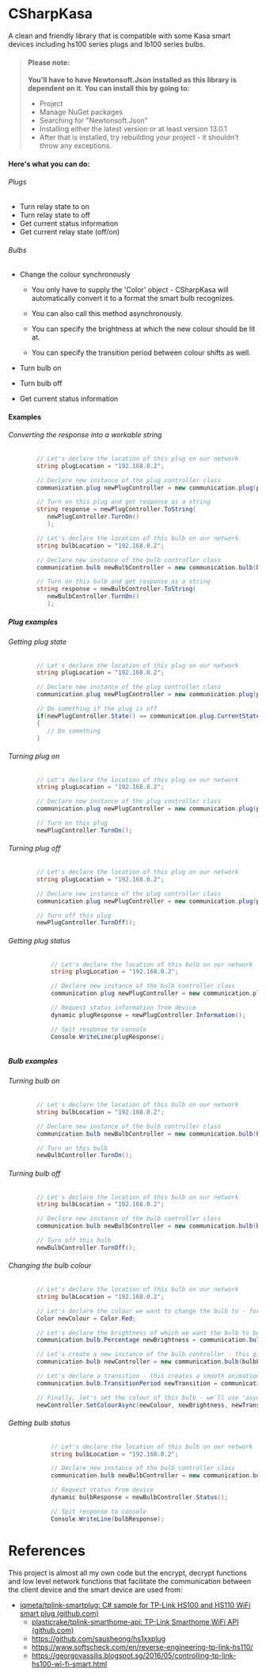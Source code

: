 # CSharpKasa

A clean and friendly library that is compatible with some Kasa smart devices including hs100 series plugs and lb100 series bulbs.



> #### **Please note:**
>
> **You'll have to have Newtonsoft.Json installed as this library is dependent on it. You can install this by going to:**
>
> - Project
> - Manage NuGet packages
> - Searching for "Newtonsoft.Json"
> - Installing either the latest version or at least version 13.0.1
> - After that is installed, try rebuilding your project - it shouldn't throw any exceptions.



#### Here's what you can do:

###### Plugs

- Turn relay state to on
- Turn relay state to off
- Get current status information
- Get current relay state (off/on)

###### Bulbs

- Change the colour synchronously

  - You only have to supply the 'Color' object - CSharpKasa will automatically convert it to a format the smart bulb recognizes.

  - You can also call this method asynchronously.
  - You can specify the brightness at which the new colour should be lit at.
  - You can specify the transition period between colour shifts as well.

- Turn bulb on

- Turn bulb off

- Get current status information



#### Examples

###### Converting the response into a workable string

```c#
        // Let's declare the location of this plug on our network
        string plugLocation = "192.168.0.2";

        // Declare new instance of the plug controller class
        communication.plug newPlugController = new communication.plug(plugLocation);

        // Turn on this plug and get response as a string
        string response = newPlugController.ToString(
           newPlugController.TurnOn()
           );
```

```c#
        // Let's declare the location of this bulb on our network
        string bulbLocation = "192.168.0.2";

        // Declare new instance of the bulb controller class
        communication.bulb newBulbController = new communication.bulb(bulbLocation);

        // Turn on this bulb and get response as a string
        string response = newBulbController.ToString(
           newBulbController.TurnOn()
           );
```

##### Plug examples

###### Getting plug state

```c#
        // Let's declare the location of this plug on our network
        string plugLocation = "192.168.0.2";

        // Declare new instance of the plug controller class
        communication.plug newPlugController = new communication.plug(plugLocation);

        // Do something if the plug is off
        if(newPlugController.State() == communication.plug.CurrentState.Off)
        {
           // Do something
        }
```

###### Turning plug on

```c#
        // Let's declare the location of this plug on our network
        string plugLocation = "192.168.0.2";

        // Declare new instance of the plug controller class
        communication.plug newPlugController = new communication.plug(plugLocation);

        // Turn on this plug
        newPlugController.TurnOn();
```

###### Turning plug off

```c#
        // Let's declare the location of this plug on our network
        string plugLocation = "192.168.0.2";

        // Declare new instance of the plug controller class
        communication.plug newPlugController = new communication.plug(plugLocation);

        // Turn off this plug
        newPlugController.TurnOff();
```

###### Getting plug status

```c#
            // Let's declare the location of this bulb on our network
            string plugLocation = "192.168.0.2";

            // Declare new instance of the bulb controller class
            communication.plug newPlugController = new communication.plug(plugLocation);

            // Request status information from device
            dynamic plugResponse = newPlugController.Information();

            // Spit response to console
            Console.WriteLine(plugResponse);
```

###### 

##### Bulb examples

###### Turning bulb on

```c#
        // Let's declare the location of this bulb on our network
        string bulbLocation = "192.168.0.2";

        // Declare new instance of the bulb controller class
        communication.bulb newBulbController = new communication.bulb(bulbLocation);

        // Turn on this bulb
        newBulbController.TurnOn();
```

###### Turning bulb off

```c#
        // Let's declare the location of this bulb on our network
        string bulbLocation = "192.168.0.2";

        // Declare new instance of the bulb controller class
        communication.bulb newBulbController = new communication.bulb(bulbLocation);

        // Turn off this bulb
        newBulbController.TurnOff();
```

###### Changing the bulb colour

```c#
        // Let's declare the location of this bulb on our network
        string bulbLocation = "192.168.0.2";

        // Let's declare the colour we want to change the bulb to - for example the colour chosen is red.
        Color newColour = Color.Red;

        // Let's declare the brightness of which we want the bulb to be lit at
        communication.bulb.Percentage newBrightness = communication.bulb.Percentage._50;

        // Let's create a new instance of the bulb controller - this gives us options on how to control this bulb
        communication.bulb newController = new communication.bulb(bulbLocation);

        // Let's declare a transition - this creates a smooth animation from one colour to another until the final colour is shown. Basically this stops the bulb skipping / strobing between colours. We'll set a quarter of a second
        communication.bulb.TransitionPeriod newTransition = communication.bulb.TransitionPeriod.Quarter_of_a_second;

        // Finally, let's set the colour of this bulb - we'll use 'async' so that we don't have to wait for the bulb to respond. This helps since if we didn't use asyncronous, we'd have to wait for the bulb to respond before we could request another colour
        newController.SetColourAsync(newColour, newBrightness, newTransition);
```

###### Getting bulb status

```c#
            // Let's declare the location of this bulb on our network
            string bulbLocation = "192.168.0.2";

            // Declare new instance of the bulb controller class
            communication.bulb newBulbController = new communication.bulb(bulbLocation);

            // Request status from device
            dynamic bulbResponse = newBulbController.Status();

            // Spit response to console
            Console.WriteLine(bulbResponse);
```

###### 

# References

This project is almost all my own code but the encrypt, decrypt functions and low level network functions that facilitate the communication between the client device and the smart device are used from:

- [iqmeta/tplink-smartplug: C# sample for TP-Link HS100 and HS110 WiFi smart plug (github.com)](https://github.com/iqmeta/tplink-smartplug)
  - [plasticrake/tplink-smarthome-api: TP-Link Smarthome WiFi API (github.com)](https://github.com/plasticrake/tplink-smarthome-api)
  - https://github.com/sausheong/hs1xxplug
  - https://www.softscheck.com/en/reverse-engineering-tp-link-hs110/
  - https://georgovassilis.blogspot.sg/2016/05/controlling-tp-link-hs100-wi-fi-smart.html

